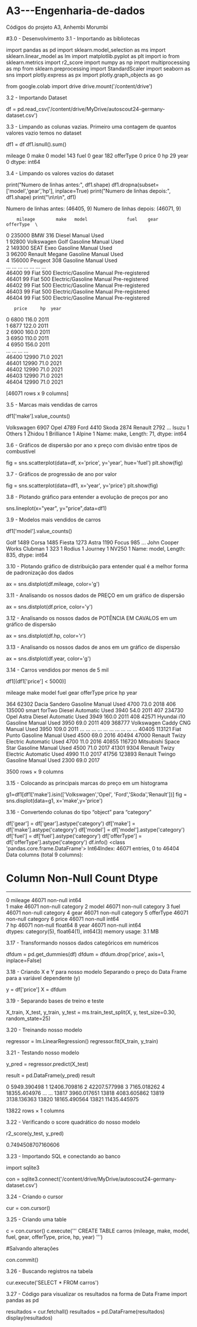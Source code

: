 # A3---Engenharia-de-dados
Códigos do projeto A3, Anhembi Morumbi


#3.0 - Desenvolvimento 
3.1 - Importando as bibliotecas

import pandas as pd
import sklearn.model_selection as ms
import sklearn.linear_model as lm
import matplotlib.pyplot as plt
import io
from sklearn.metrics import r2_score
import numpy as np
import multiprocessing as mp
from sklearn.preprocessing import StandardScaler
import seaborn as sns
import plotly.express as px
import plotly.graph_objects as go

from google.colab import drive
drive.mount('/content/drive')


3.2 - Importando Dataset

df = pd.read_csv('/content/drive/MyDrive/autoscout24-germany-dataset.csv')


3.3 - Limpando as colunas vazias. Primeiro uma contagem de quantos valores vazio temos no dataset

df1 = df
df1.isnull().sum()

mileage        0
make           0
model        143
fuel           0
gear         182
offerType      0
price          0
hp            29
year           0
dtype: int64



3.4 - Limpando os valores vazios do dataset

print("Numero de linhas antes:", df1.shape)
df1.dropna(subset=['model','gear','hp'], inplace=True)
print("Numero de linhas depois:", df1.shape)
print("\n\n\n", df1)

Numero de linhas antes: (46405, 9)
Numero de linhas depois: (46071, 9)


        mileage        make   model               fuel    gear       offerType  \
0       235000         BMW     316             Diesel  Manual            Used   
1        92800  Volkswagen    Golf           Gasoline  Manual            Used   
2       149300        SEAT    Exeo           Gasoline  Manual            Used   
3        96200     Renault  Megane           Gasoline  Manual            Used   
4       156000     Peugeot     308           Gasoline  Manual            Used   
...        ...         ...     ...                ...     ...             ...   
46400       99        Fiat     500  Electric/Gasoline  Manual  Pre-registered   
46401       99        Fiat     500  Electric/Gasoline  Manual  Pre-registered   
46402       99        Fiat     500  Electric/Gasoline  Manual  Pre-registered   
46403       99        Fiat     500  Electric/Gasoline  Manual  Pre-registered   
46404       99        Fiat     500  Electric/Gasoline  Manual  Pre-registered   

       price     hp  year  
0       6800  116.0  2011  
1       6877  122.0  2011  
2       6900  160.0  2011  
3       6950  110.0  2011  
4       6950  156.0  2011  
...      ...    ...   ...  
46400  12990   71.0  2021  
46401  12990   71.0  2021  
46402  12990   71.0  2021  
46403  12990   71.0  2021  
46404  12990   71.0  2021  

[46071 rows x 9 columns]

3.5 - Marcas mais vendidas de carros

df1['make'].value_counts()

Volkswagen    6907
Opel          4789
Ford          4410
Skoda         2874
Renault       2792
              ... 
Isuzu            1
Others           1
Zhidou           1
Brilliance       1
Alpine           1
Name: make, Length: 71, dtype: int64




3.6 - Gráficos de dispersão por ano x preço com divisão entre tipos de combustível

fig = sns.scatterplot(data=df, x='price', y='year', hue='fuel')
plt.show(fig)
























3.7 - Gráficos de progressão de ano por valor

fig = sns.scatterplot(data=df1, x='year', y='price')
plt.show(fig)



















3.8 - Plotando gráfico para entender a evolução de preços por ano

sns.lineplot(x="year", y="price",data=df1)


























3.9 - Modelos mais vendidos de carros

df1['model'].value_counts()

Golf                         1489
Corsa                        1485
Fiesta                       1273
Astra                        1190
Focus                         985
                             ... 
John Cooper Works Clubman       1
323                             1
Rodius                          1
Journey                         1
NV250                           1
Name: model, Length: 835, dtype: int64








3.10 - Plotando gráfico de distribuição para entender qual é a melhor forma de padronização dos dados 

ax = sns.distplot(df.mileage, color='g')


















3.11 - Analisando os nossos dados de PREÇO em um gráfico de dispersão

ax = sns.distplot(df.price, color='y')






















3.12 - Analisando os nossos dados de POTÊNCIA EM CAVALOS em um gráfico de dispersão

ax = sns.distplot(df.hp, color='r')





















3.13 - Analisando os nossos dados de anos em um gráfico de dispersão

ax = sns.distplot(df.year, color='g')

















3.14 - Carros vendidos por menos de 5 mil

df1[(df1['price'] < 5000)]


mileage
make
model
fuel
gear
offerType
price
hp
year


364
62302
Dacia
Sandero
Gasoline
Manual
Used
4700
73.0
2018
406
135000
smart
forTwo
Diesel
Automatic
Used
3940
54.0
2011
407
234730
Opel
Astra
Diesel
Automatic
Used
3949
160.0
2011
408
42571
Hyundai
i10
Gasoline
Manual
Used
3950
69.0
2011
409
368777
Volkswagen
Caddy
CNG
Manual
Used
3950
109.0
2011
...
...
...
...
...
...
...
...
...
...
40405
113121
Fiat
Punto
Gasoline
Manual
Used
4500
69.0
2016
40494
47000
Renault
Twizy
Electric
Automatic
Used
4700
11.0
2016
40855
116720
Mitsubishi
Space Star
Gasoline
Manual
Used
4500
71.0
2017
41301
9304
Renault
Twizy
Electric
Automatic
Used
4990
11.0
2017
41756
123893
Renault
Twingo
Gasoline
Manual
Used
2300
69.0
2017

3500 rows × 9 columns


3.15 - Colocando as principais marcas do preço em um histograma

g1=df1[df1['make'].isin(['Volkswagen','Opel', 'Ford','Skoda','Renault'])]
fig = sns.displot(data=g1, x='make',y='price')
























3.16 - Convertendo colunas do tipo “object” para “category”

df['gear'] = df['gear'].astype('category')
df['make'] = df['make'].astype('category')
df['model'] = df['model'].astype('category')
df['fuel'] = df['fuel'].astype('category')
df['offerType'] = df['offerType'].astype('category')
df.info()
<class 'pandas.core.frame.DataFrame'>
Int64Index: 46071 entries, 0 to 46404
Data columns (total 9 columns):
 #   Column     Non-Null Count  Dtype   
---  ------     --------------  -----   
 0   mileage    46071 non-null  int64   
 1   make       46071 non-null  category
 2   model      46071 non-null  category
 3   fuel       46071 non-null  category
 4   gear       46071 non-null  category
 5   offerType  46071 non-null  category
 6   price      46071 non-null  int64   
 7   hp         46071 non-null  float64 
 8   year       46071 non-null  int64   
dtypes: category(5), float64(1), int64(3)
memory usage: 3.1 MB


3.17 - Transformando nossos dados categóricos em numéricos

dfdum = pd.get_dummies(df)
dfdum = dfdum.drop('price', axis=1, inplace=False)


3.18 - Criando X e Y para nosso modelo
Separando o preço do Data Frame para a variável dependente (y)

y = df['price']
X = dfdum


3.19 - Separando bases de treino e teste

X_train, X_test, y_train, y_test = ms.train_test_split(X, y, test_size=0.30, random_state=25)


3.20 - Treinando nosso modelo

regressor = lm.LinearRegression()
regressor.fit(X_train, y_train)


3.21 - Testando nosso modelo

y_pred = regressor.predict(X_test)


result = pd.DataFrame(y_pred)
result



0
5949.390498
1
12406.709816
2
42207.577998
3
7165.018262
4
18355.404976
...
...
13817
3960.017651
13818
4083.605862
13819
3138.136363
13820
18165.490564
13821
11435.445975

13822 rows × 1 columns


3.22 - Verificando o score quadrático do nosso modelo

r2_score(y_test, y_pred)

0.7494508707160606








3.23 - Importando SQL e conectando ao banco

import sqlite3


con = sqlite3.connect('/content/drive/MyDrive/autoscout24-germany-dataset.csv')



3.24 - Criando o cursor

cur = con.cursor()



3.25 - Criando uma table

c = con.cursor()
c.execute('''
           CREATE TABLE carros
          (mileage, make, model, fuel, gear, offerType, price, hp, year)
          ''')


#Salvando alterações


con.commit()



3.26 - Buscando registros na tabela

cur.execute('SELECT * FROM carros')




3.27 - Código para visualizar os resultados na forma de Data Frame
import pandas as pd


resultados = cur.fetchall()
resultados = pd.DataFrame(resultados)
display(resultados)
